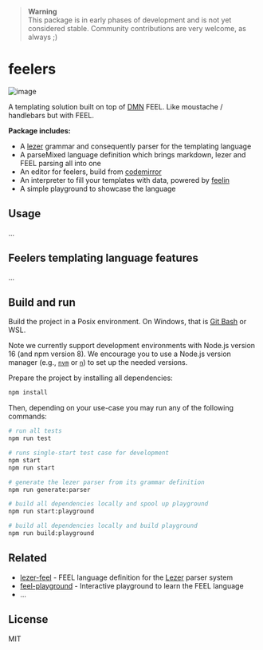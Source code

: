 > **Warning**  
> This package is in early phases of development and is not yet considered stable. Community contributions are very welcome, as always ;)


# feelers

![image](https://user-images.githubusercontent.com/17801113/222329383-c3e63077-e288-41e0-832d-7e71e331d76a.png)

A templating solution built on top of [DMN](https://www.omg.org/spec/DMN/) FEEL. 
Like moustache / handlebars but with FEEL.

**Package includes:**
- A [lezer](https://lezer.codemirror.net/) grammar and consequently parser for the templating language
- A parseMixed language definition which brings markdown, lezer and FEEL parsing all into one
- An editor for feelers, build from [codemirror](https://codemirror.net/)
- An interpreter to fill your templates with data, powered by [feelin](https://github.com/nikku/feelin)
- A simple playground to showcase the language 

## Usage 
...

## Feelers templating language features
...

## Build and run

Build the project in a Posix environment. On Windows, that is [Git Bash](https://gitforwindows.org/) or WSL. 

Note we currently support development environments with Node.js version 16 (and npm version 8). We encourage you to use a Node.js version manager (e.g., [`nvm`](https://github.com/nvm-sh/nvm) or [`n`](https://github.com/tj/n)) to set up the needed versions.

Prepare the project by installing all dependencies:

```sh
npm install
```

Then, depending on your use-case you may run any of the following commands:

```sh
# run all tests
npm run test

# runs single-start test case for development
npm start
npm run start

# generate the lezer parser from its grammar definition
npm run generate:parser

# build all dependencies locally and spool up playground
npm run start:playground

# build all dependencies locally and build playground
npm run build:playground
```

## Related

* [lezer-feel](https://github.com/nikku/lezer-feel) - FEEL language definition for the [Lezer](https://lezer.codemirror.net/) parser system
* [feel-playground](https://github.com/nikku/feel-playground) - Interactive playground to learn the FEEL language
* ...

## License

MIT
